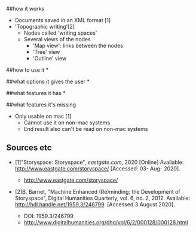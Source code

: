 ##how it works
* Documents saved in an XML format [1]
* 'Topographic writing'[2]
    * Nodes called 'writing spaces'
    * Several views of the nodes
        * 'Map view': links between the nodes
        * 'Tree' view
        * 'Outline' view
        

##how to use it
*

##what options it gives the user
*

##what features it has
*

##what features it's missing 
* Only usable on mac [1]
    * Cannot use it on non-mac systems
    * End result also can't be read on non-mac systems
    

## Sources etc   
* [1]"Storyspace: Storyspace", *eastgate.com*, 2020 [Online] Available: http://www.eastgate.com/storyspace/ [Accessed: 03- Aug- 2020].
    * http://www.eastgate.com/storyspace/

* [2]B. Barnet, "Machine Enhanced (Re)minding: the Development of Storyspace", Digital Humanities Quarterly, vol. 6, no. 2, 2012. Available: http://hdl.handle.net/1959.3/246799. [Accessed 3 August 2020].
    * DOI: 1959.3/246799
    * http://www.digitalhumanities.org/dhq/vol/6/2/000128/000128.html 